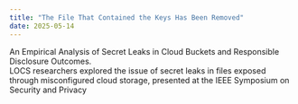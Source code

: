 ```yaml
---
title: "The File That Contained the Keys Has Been Removed"
date: 2025-05-14
---
```


An Empirical Analysis of Secret Leaks in Cloud Buckets and Responsible Disclosure Outcomes.   
LOCS researchers explored the issue of secret leaks in files exposed through misconfigured cloud storage, presented at the IEEE Symposium on Security and Privacy
